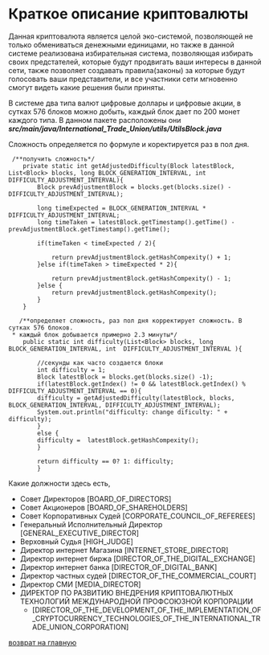 # Краткое описание криптовалюты

Данная криптовалюта является целой эко-системой, позволяющей не только обмениваться 
денежными единицами, но также в данной системе реализована избирательная система,
позволяющая избирать своих предстателей, которые будут продвигать ваши интересы в данной сети,
также позволяет создавать правила(законы) за которые будут голосовать ваши представители, и все
участники сети мгновенно смогут видеть какие решения были приняты.

В системе два типа валют цифровые доллары и цифровые акции, 
в сутках 576 блоков можно добыть, каждый блок дает по 200 монет 
каждого типа.
В данном пакете расположены они
***src/main/java/International_Trade_Union/utils/UtilsBlock.java***

Сложность определяется по формуле и коректируется раз в пол дня.
````
 /**получить сложность*/
    private static int getAdjustedDifficulty(Block latestBlock, List<Block> blocks, long BLOCK_GENERATION_INTERVAL, int DIFFICULTY_ADJUSTMENT_INTERVAL){
        Block prevAdjustmentBlock = blocks.get(blocks.size() - DIFFICULTY_ADJUSTMENT_INTERVAL);

        long timeExpected = BLOCK_GENERATION_INTERVAL * DIFFICULTY_ADJUSTMENT_INTERVAL;
        long timeTaken = latestBlock.getTimestamp().getTime() - prevAdjustmentBlock.getTimestamp().getTime();

        if(timeTaken < timeExpected / 2){

            return prevAdjustmentBlock.getHashCompexity() + 1;
        }else if(timeTaken > timeExpected * 2){

            return prevAdjustmentBlock.getHashCompexity() - 1;
        }else {
            return prevAdjustmentBlock.getHashCompexity();
        }
    }
````

````
   /**определяет сложность, раз пол дня корректирует сложность. В сутках 576 блоков. 
 * каждый блок добывается примерно 2.3 минуты*/
    public static int difficulty(List<Block> blocks, long BLOCK_GENERATION_INTERVAL, int  DIFFICULTY_ADJUSTMENT_INTERVAL ){

        //секунды как часто создается блоки
        int difficulty = 1;
        Block latestBlock = blocks.get(blocks.size() -1);
        if(latestBlock.getIndex() != 0 && latestBlock.getIndex() % DIFFICULTY_ADJUSTMENT_INTERVAL == 0){
        difficulty = getAdjustedDifficulty(latestBlock, blocks, BLOCK_GENERATION_INTERVAL, DIFFICULTY_ADJUSTMENT_INTERVAL);
        System.out.println("difficulty: change dificulty: " + difficulty);
        }
        else {
        difficulty =  latestBlock.getHashCompexity();
        }

        return difficulty == 0? 1: difficulty;
        }

````

Какие должности здесь есть,
- Совет Директоров [BOARD_OF_DIRECTORS]
- Совет Акционеров [BOARD_OF_SHAREHOLDERS]
- Совет Корпоративных Судей [CORPORATE_COUNCIL_OF_REFEREES]
- Генеральный Исполнительный Директор [GENERAL_EXECUTIVE_DIRECTOR]
- Верховный Судья [HIGH_JUDGE]
- Директор интернет Магазина [INTERNET_STORE_DIRECTOR]
- Директор интернет биржа [DIRECTOR_OF_THE_DIGITAL_EXCHANGE]
- Директор интернет банка [DIRECTOR_OF_DIGITAL_BANK]
- Директор частных судей [DIRECTOR_OF_THE_COMMERCIAL_COURT]
- Директор СМИ [MEDIA_DIRECTOR]
- ДИРЕКТОР ПО РАЗВИТИЮ ВНЕДРЕНИЯ КРИПТОВАЛЮТНЫХ ТЕХНОЛОГИЙ МЕЖДУНАРОДНОЙ ПРОФСОЮЗНОЙ КОРПОРАЦИИ 
  - [DIRECTOR_OF_THE_DEVELOPMENT_OF_THE_IMPLEMENTATION_OF_CRYPTOCURRENCY_TECHNOLOGIES_OF_THE_INTERNATIONAL_TRADE_UNION_CORPORATION]

[возврат на главную](../readme.md)
